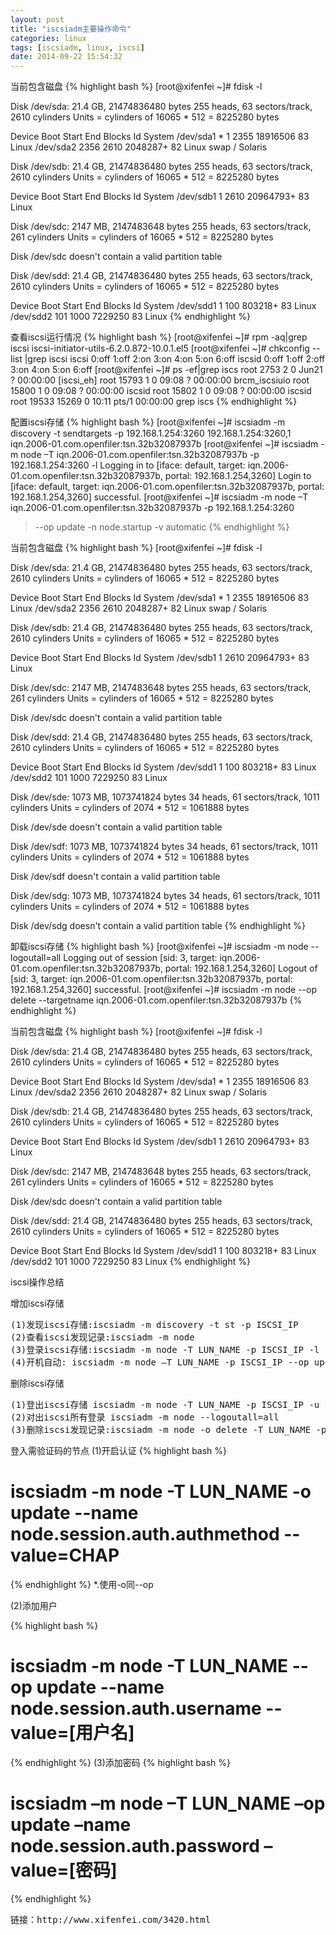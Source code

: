 ```yaml
---
layout: post
title: "iscsiadm主要操作命令"
categories: linux
tags: [iscsiadm, linux, iscsi]
date: 2014-09-22 15:54:32
---
```



当前包含磁盘
{% highlight bash %}
[root@xifenfei ~]# fdisk -l
 
Disk /dev/sda: 21.4 GB, 21474836480 bytes
255 heads, 63 sectors/track, 2610 cylinders
Units = cylinders of 16065 * 512 = 8225280 bytes
 
   Device Boot      Start         End      Blocks   Id  System
/dev/sda1   *           1        2355    18916506   83  Linux
/dev/sda2            2356        2610     2048287+  82  Linux swap / Solaris
 
Disk /dev/sdb: 21.4 GB, 21474836480 bytes
255 heads, 63 sectors/track, 2610 cylinders
Units = cylinders of 16065 * 512 = 8225280 bytes
 
   Device Boot      Start         End      Blocks   Id  System
/dev/sdb1               1        2610    20964793+  83  Linux
 
Disk /dev/sdc: 2147 MB, 2147483648 bytes
255 heads, 63 sectors/track, 261 cylinders
Units = cylinders of 16065 * 512 = 8225280 bytes
 
Disk /dev/sdc doesn't contain a valid partition table
 
Disk /dev/sdd: 21.4 GB, 21474836480 bytes
255 heads, 63 sectors/track, 2610 cylinders
Units = cylinders of 16065 * 512 = 8225280 bytes
 
   Device Boot      Start         End      Blocks   Id  System
/dev/sdd1               1         100      803218+  83  Linux
/dev/sdd2             101        1000     7229250   83  Linux
{% endhighlight %}

查看iscsi运行情况
{% highlight bash %}
[root@xifenfei ~]# rpm -aq|grep iscsi
iscsi-initiator-utils-6.2.0.872-10.0.1.el5
[root@xifenfei ~]#  chkconfig --list |grep iscsi
iscsi           0:off   1:off   2:on    3:on    4:on    5:on    6:off
iscsid          0:off   1:off   2:off   3:on    4:on    5:on    6:off
[root@xifenfei ~]# ps -ef|grep iscs
root      2753     2  0 Jun21 ?        00:00:00 [iscsi_eh]
root     15793     1  0 09:08 ?        00:00:00 brcm_iscsiuio
root     15800     1  0 09:08 ?        00:00:00 iscsid
root     15802     1  0 09:08 ?        00:00:00 iscsid
root     19533 15269  0 10:11 pts/1    00:00:00 grep iscs
{% endhighlight %}

配置iscsi存储
{% highlight bash %}
[root@xifenfei ~]# iscsiadm -m discovery -t sendtargets -p 192.168.1.254:3260
192.168.1.254:3260,1 iqn.2006-01.com.openfiler:tsn.32b32087937b
[root@xifenfei ~]# iscsiadm -m node –T iqn.2006-01.com.openfiler:tsn.32b32087937b -p 192.168.1.254:3260 -l
Logging in to [iface: default, target: iqn.2006-01.com.openfiler:tsn.32b32087937b, portal: 192.168.1.254,3260]
Login to [iface: default, target: iqn.2006-01.com.openfiler:tsn.32b32087937b, portal: 192.168.1.254,3260] successful.
[root@xifenfei ~]# iscsiadm -m node –T iqn.2006-01.com.openfiler:tsn.32b32087937b -p 192.168.1.254:3260
>--op update -n node.startup -v automatic
{% endhighlight %}

当前包含磁盘
{% highlight bash %}
[root@xifenfei ~]# fdisk -l
 
Disk /dev/sda: 21.4 GB, 21474836480 bytes
255 heads, 63 sectors/track, 2610 cylinders
Units = cylinders of 16065 * 512 = 8225280 bytes
 
   Device Boot      Start         End      Blocks   Id  System
/dev/sda1   *           1        2355    18916506   83  Linux
/dev/sda2            2356        2610     2048287+  82  Linux swap / Solaris
 
Disk /dev/sdb: 21.4 GB, 21474836480 bytes
255 heads, 63 sectors/track, 2610 cylinders
Units = cylinders of 16065 * 512 = 8225280 bytes
 
   Device Boot      Start         End      Blocks   Id  System
/dev/sdb1               1        2610    20964793+  83  Linux
 
Disk /dev/sdc: 2147 MB, 2147483648 bytes
255 heads, 63 sectors/track, 261 cylinders
Units = cylinders of 16065 * 512 = 8225280 bytes
 
Disk /dev/sdc doesn't contain a valid partition table
 
Disk /dev/sdd: 21.4 GB, 21474836480 bytes
255 heads, 63 sectors/track, 2610 cylinders
Units = cylinders of 16065 * 512 = 8225280 bytes
 
   Device Boot      Start         End      Blocks   Id  System
/dev/sdd1               1         100      803218+  83  Linux
/dev/sdd2             101        1000     7229250   83  Linux
 
Disk /dev/sde: 1073 MB, 1073741824 bytes
34 heads, 61 sectors/track, 1011 cylinders
Units = cylinders of 2074 * 512 = 1061888 bytes
 
Disk /dev/sde doesn't contain a valid partition table
 
Disk /dev/sdf: 1073 MB, 1073741824 bytes
34 heads, 61 sectors/track, 1011 cylinders
Units = cylinders of 2074 * 512 = 1061888 bytes
 
Disk /dev/sdf doesn't contain a valid partition table
 
Disk /dev/sdg: 1073 MB, 1073741824 bytes
34 heads, 61 sectors/track, 1011 cylinders
Units = cylinders of 2074 * 512 = 1061888 bytes
 
Disk /dev/sdg doesn't contain a valid partition table
{% endhighlight %}

卸载iscsi存储
{% highlight bash %}
[root@xifenfei ~]# iscsiadm -m node --logoutall=all
Logging out of session [sid: 3, target: iqn.2006-01.com.openfiler:tsn.32b32087937b, portal: 192.168.1.254,3260]
Logout of [sid: 3, target: iqn.2006-01.com.openfiler:tsn.32b32087937b, portal: 192.168.1.254,3260] successful.
[root@xifenfei ~]# iscsiadm -m node --op delete --targetname iqn.2006-01.com.openfiler:tsn.32b32087937b
{% endhighlight %}

当前包含磁盘
{% highlight bash %}
[root@xifenfei ~]# fdisk -l
 
Disk /dev/sda: 21.4 GB, 21474836480 bytes
255 heads, 63 sectors/track, 2610 cylinders
Units = cylinders of 16065 * 512 = 8225280 bytes
 
   Device Boot      Start         End      Blocks   Id  System
/dev/sda1   *           1        2355    18916506   83  Linux
/dev/sda2            2356        2610     2048287+  82  Linux swap / Solaris
 
Disk /dev/sdb: 21.4 GB, 21474836480 bytes
255 heads, 63 sectors/track, 2610 cylinders
Units = cylinders of 16065 * 512 = 8225280 bytes
 
   Device Boot      Start         End      Blocks   Id  System
/dev/sdb1               1        2610    20964793+  83  Linux
 
Disk /dev/sdc: 2147 MB, 2147483648 bytes
255 heads, 63 sectors/track, 261 cylinders
Units = cylinders of 16065 * 512 = 8225280 bytes
 
Disk /dev/sdc doesn't contain a valid partition table
 
Disk /dev/sdd: 21.4 GB, 21474836480 bytes
255 heads, 63 sectors/track, 2610 cylinders
Units = cylinders of 16065 * 512 = 8225280 bytes
 
   Device Boot      Start         End      Blocks   Id  System
/dev/sdd1               1         100      803218+  83  Linux
/dev/sdd2             101        1000     7229250   83  Linux
{% endhighlight %}

iscsi操作总结

增加iscsi存储
<pre>
(1)发现iscsi存储:iscsiadm -m discovery -t st -p ISCSI_IP
(2)查看iscsi发现记录:iscsiadm -m node
(3)登录iscsi存储:iscsiadm -m node -T LUN_NAME -p ISCSI_IP -l
(4)开机自动: iscsiadm -m node –T LUN_NAME -p ISCSI_IP --op update -n node.startup -v automatic
</pre>
 
删除iscsi存储
<pre>
(1)登出iscsi存储 iscsiadm -m node -T LUN_NAME -p ISCSI_IP -u
(2)对出iscsi所有登录 iscsiadm -m node --logoutall=all
(3)删除iscsi发现记录:iscsiadm -m node -o delete -T LUN_NAME -p ISCSI_IP
</pre>
 
登入需验证码的节点
(1)开启认证
{% highlight bash %}
# iscsiadm -m node -T LUN_NAME -o update --name node.session.auth.authmethod --value=CHAP
{% endhighlight %}
*.使用-o同--op

(2)添加用户

{% highlight bash %}
# iscsiadm -m node -T LUN_NAME --op update --name node.session.auth.username --value=[用户名]
{% endhighlight %}
(3)添加密码
{% highlight bash %}
# iscsiadm –m node –T LUN_NAME –op update –name node.session.auth.password –value=[密码]
{% endhighlight %}

<pre>
链接：http://www.xifenfei.com/3420.html
</pre>
